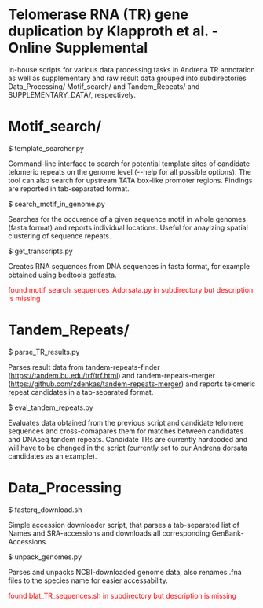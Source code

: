 # Telomerase RNA (TR) gene duplication by Klapproth et al. - Online Supplemental

In-house scripts for various data processing tasks in Andrena TR annotation as well as supplementary and raw result data grouped into subdirectories Data_Processing/  Motif_search/ and Tandem_Repeats/ and SUPPLEMENTARY_DATA/, respectively.

# Motif_search/

$ template_searcher.py

Command-line interface to search for potential template sites of candidate telomeric repeats
on the genome level (--help for all possible options). The tool can also search for upstream
TATA box-like promoter regions. Findings are reported in tab-separated format.

$ search_motif_in_genome.py

Searches for the occurence of a given sequence motif in whole genomes (fasta format) and reports individual
locations. 
Useful for anaylzing spatial clustering of sequence repeats.

$ get_transcripts.py

Creates RNA sequences from DNA sequences in fasta format, for example obtained using
bedtools getfasta.

<p style="color:red">found motif_search_sequences_Adorsata.py in subdirectory but description is missing</p>

# Tandem_Repeats/

$ parse_TR_results.py

Parses result data from tandem-repeats-finder (https://tandem.bu.edu/trf/trf.html) and 
tandem-repeats-merger (https://github.com/zdenkas/tandem-repeats-merger) and reports telomeric repeat
candidates in a tab-separated format. 

$ eval_tandem_repeats.py

Evaluates data obtained from the previous script and candidate telomere sequences and cross-comapares
them for matches between candidates and DNAseq tandem repeats.
Candidate TRs are currently hardcoded and will have to be changed in the script (currently
set to our Andrena dorsata candidates as an example).


# Data_Processing

$ fasterq_download.sh

Simple accession downloader script, that parses a tab-separated list of Names and SRA-accessions and
downloads all corresponding GenBank-Accessions.

$ unpack_genomes.py

Parses and unpacks NCBI-downloaded genome data, also renames .fna files to the species name for 
easier accessability. 

<p style="color:red">found blat_TR_sequences.sh in subdirectory but description is missing</p>

